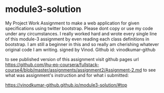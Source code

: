 # module3-solution
My Project Work Assignment to make a web application for given specifications using  twitter bootstrap.
Please dont copy or use my code under any circumstances.
I really worked hard and wrote every single line of this module-3 assignment by even reading each class definitions in bootstrap. 
I am still a beginner in this and so really am cherishing whatever original code I am writing. 
signed by Vinod. Github id: vinodkumar-github



to see published version of this assignment 
visit github pages url https://github.com/jhu-ep-coursera/fullstack-course4/blob/master/assignments/assignment2/Assignment-2.md
to see what was assignment's instruction 
and for what i submitted:

https://vinodkumar-github.github.io/module3-solution/#top
